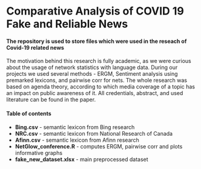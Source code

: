 # Comparative Analysis of COVID 19 Fake and Reliable News

#### The repository is used to store files which were used in the reseach of Covid-19 related news


The motivation behind this research is fully academic, as we were curious about the usage of network statistics with language data.
During our projects we used several methods - ERGM, Sentiment analysis using premarked lexicons, and pairwise corr for nets. The whole research was based on agenda theory, according to which media coverage of a topic has an impact on public awareness of it. All credentials, abstract, and used literature can be found in the paper. 



#### Table of contents 
- **Bing.csv** - semantic lexicon from Bing research
- **NRC.csv** - semantic lexicon from National Research of Canada 
- **Afinn.csv** - semantic lexicon from Afinn research 
- **NetGlow_conference.R** - computes ERGM, pairwise corr and plots informative graphs
- **fake_new_dataset.xlsx** - main preprocessed dataset
